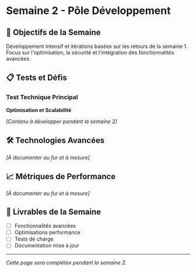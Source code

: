 # Semaine 2 - Pôle Développement

## 🎯 Objectifs de la Semaine

Développement intensif et itérations basées sur les retours de la semaine 1. Focus sur l'optimisation, la sécurité et l'intégration des fonctionnalités avancées.

## 📋 Tests et Défis

### Test Technique Principal
**Optimisation et Scalabilité**

*[Contenu à développer pendant la semaine 2]*

## 🛠️ Technologies Avancées

*[À documenter au fur et à mesure]*

## 📈 Métriques de Performance

*[À documenter au fur et à mesure]*

## 🎉 Livrables de la Semaine

- [ ] Fonctionnalités avancées
- [ ] Optimisations performance
- [ ] Tests de charge
- [ ] Documentation mise à jour

---

*Cette page sera complétée pendant la semaine 2.*